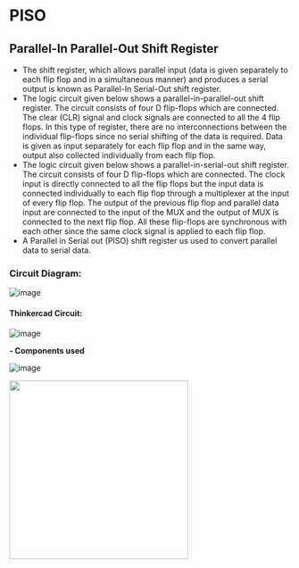 # PISO
## Parallel-In Parallel-Out Shift Register

- The shift register, which allows parallel input (data is given separately to each flip flop and in a simultaneous manner) and produces a serial output is known as Parallel-In Serial-Out shift register.
- The logic circuit given below shows a parallel-in-parallel-out shift register. The circuit consists of four D flip-flops which are connected. The clear (CLR) signal and clock signals are connected to all the 4 flip flops. In this type of register, there are no interconnections between the individual flip-flops since no serial shifting of the data is required. Data is given as input separately for each flip flop and in the same way, output also collected individually from each flip flop.
- The logic circuit given below shows a parallel-in-serial-out shift register. The circuit consists of four D flip-flops which are connected. The clock input is directly connected to all the flip flops but the input data is connected individually to each flip flop through a multiplexer at the input of every flip flop. The output of the previous flip flop and parallel data input are connected to the input of the MUX and the output of MUX is connected to the next flip flop. All these flip-flops are synchronous with each other since the same clock signal is applied to each flip flop.
- A Parallel in Serial out (PISO) shift register us used to convert parallel data to serial data.

### Circuit Diagram:

![image](https://user-images.githubusercontent.com/100958162/182660542-e48420ee-bead-4139-a3fc-1e832b2bb1e7.png)

#### Thinkercad Circuit:

![image](https://user-images.githubusercontent.com/100958162/182660796-08be72f1-c09f-498d-8fd7-0efaf960b049.png)

<b>
- Components used
</b>

![image](https://user-images.githubusercontent.com/100958162/182660988-2671c417-bfb6-4acd-8bfb-958802e52dda.png)

<a href = "https://www.tinkercad.com/things/hIJ2Lv3GjoD-piso/editel"> <img src ="https://img.shields.io/badge/Thinkercad%20File-PISO%20Shift%20Registor%20-brightgreen" width = 320 align = center> </a>
